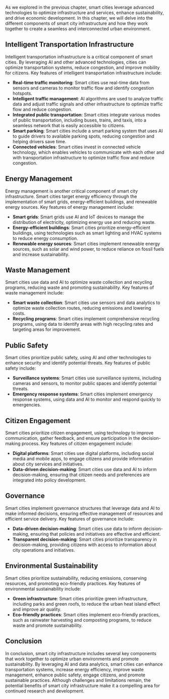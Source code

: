 
As we explored in the previous chapter, smart cities leverage advanced technologies to optimize infrastructure and services, enhance sustainability, and drive economic development. In this chapter, we will delve into the different components of smart city infrastructure and how they work together to create a seamless and interconnected urban environment.

Intelligent Transportation Infrastructure
-----------------------------------------

Intelligent transportation infrastructure is a critical component of smart cities. By leveraging AI and other advanced technologies, cities can optimize transportation systems, reduce congestion, and improve mobility for citizens. Key features of intelligent transportation infrastructure include:

* **Real-time traffic monitoring**: Smart cities use real-time data from sensors and cameras to monitor traffic flow and identify congestion hotspots.
* **Intelligent traffic management**: AI algorithms are used to analyze traffic data and adjust traffic signals and other infrastructure to optimize traffic flow and reduce congestion.
* **Integrated public transportation**: Smart cities integrate various modes of public transportation, including buses, trains, and taxis, into a seamless network that is easily accessible to citizens.
* **Smart parking**: Smart cities include a smart parking system that uses AI to guide drivers to available parking spots, reducing congestion and helping drivers save time.
* **Connected vehicles**: Smart cities invest in connected vehicle technology, which enables vehicles to communicate with each other and with transportation infrastructure to optimize traffic flow and reduce congestion.

Energy Management
-----------------

Energy management is another critical component of smart city infrastructure. Smart cities target energy efficiency through the implementation of smart grids, energy-efficient buildings, and renewable energy sources. Key features of energy management include:

* **Smart grids**: Smart grids use AI and IoT devices to manage the distribution of electricity, optimizing energy use and reducing waste.
* **Energy-efficient buildings**: Smart cities prioritize energy-efficient buildings, using technologies such as smart lighting and HVAC systems to reduce energy consumption.
* **Renewable energy sources**: Smart cities implement renewable energy sources, such as solar and wind power, to reduce reliance on fossil fuels and increase sustainability.

Waste Management
----------------

Smart cities use data and AI to optimize waste collection and recycling programs, reducing waste and promoting sustainability. Key features of waste management include:

* **Smart waste collection**: Smart cities use sensors and data analytics to optimize waste collection routes, reducing emissions and lowering costs.
* **Recycling programs**: Smart cities implement comprehensive recycling programs, using data to identify areas with high recycling rates and targeting areas for improvement.

Public Safety
-------------

Smart cities prioritize public safety, using AI and other technologies to enhance security and identify potential threats. Key features of public safety include:

* **Surveillance systems**: Smart cities use surveillance systems, including cameras and sensors, to monitor public spaces and identify potential threats.
* **Emergency response systems**: Smart cities implement emergency response systems, using data and AI to monitor and respond quickly to emergencies.

Citizen Engagement
------------------

Smart cities prioritize citizen engagement, using technology to improve communication, gather feedback, and ensure participation in the decision-making process. Key features of citizen engagement include:

* **Digital platforms**: Smart cities use digital platforms, including social media and mobile apps, to engage citizens and provide information about city services and initiatives.
* **Data-driven decision-making**: Smart cities use data and AI to inform decision-making, ensuring that citizen needs and preferences are integrated into policy development.

Governance
----------

Smart cities implement governance structures that leverage data and AI to make informed decisions, ensuring effective management of resources and efficient service delivery. Key features of governance include:

* **Data-driven decision-making**: Smart cities use data to inform decision-making, ensuring that policies and initiatives are effective and efficient.
* **Transparent decision-making**: Smart cities prioritize transparency in decision-making, providing citizens with access to information about city operations and initiatives.

Environmental Sustainability
----------------------------

Smart cities prioritize sustainability, reducing emissions, conserving resources, and promoting eco-friendly practices. Key features of environmental sustainability include:

* **Green infrastructure**: Smart cities prioritize green infrastructure, including parks and green roofs, to reduce the urban heat island effect and improve air quality.
* **Eco-friendly practices**: Smart cities implement eco-friendly practices, such as rainwater harvesting and composting programs, to reduce waste and promote sustainability.

Conclusion
----------

In conclusion, smart city infrastructure includes several key components that work together to optimize urban environments and promote sustainability. By leveraging AI and data analytics, smart cities can enhance transportation systems, increase energy efficiency, improve waste management, enhance public safety, engage citizens, and promote sustainable practices. Although challenges and limitations remain, the potential benefits of smart city infrastructure make it a compelling area for continued research and development.
